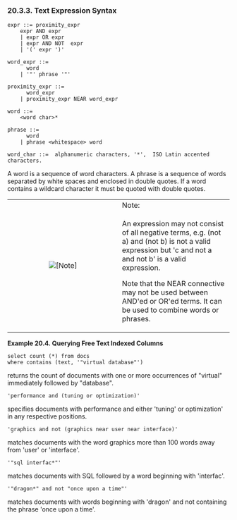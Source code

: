 <div>

<div>

<div>

<div>

### 20.3.3. Text Expression Syntax

</div>

</div>

</div>

``` programlisting
expr ::= proximity_expr
    expr AND expr
    | expr OR expr
    | expr AND NOT  expr
    | '(' expr ')'

word_expr ::=
      word
    | '"' phrase '"'

proximity_expr ::=
      word_expr
    | proximity_expr NEAR word_expr

word ::=
    <word char>*

phrase ::=
      word
    | phrase <whitespace> word

word_char ::=  alphanumeric characters, '*',  ISO Latin accented characters.
```

A word is a sequence of word characters. A phrase is a sequence of words
separated by white spaces and enclosed in double quotes. If a word
contains a wildcard character it must be quoted with double quotes.

<div>

<table data-border="0" data-summary="Note: Note:">
<colgroup>
<col style="width: 50%" />
<col style="width: 50%" />
</colgroup>
<tbody>
<tr class="odd">
<td rowspan="2" style="text-align: center;" data-valign="top"
width="25"><img src="images/note.png" alt="[Note]" /></td>
<td style="text-align: left;">Note:</td>
</tr>
<tr class="even">
<td style="text-align: left;" data-valign="top"><p>An expression may not
consist of all negative terms, e.g. (not a) and (not b) is not a valid
expression but 'c and not a and not b' is a valid expression.</p>
<p>Note that the NEAR connective may not be used between AND'ed or OR'ed
terms. It can be used to combine words or phrases.</p></td>
</tr>
</tbody>
</table>

</div>

<div>

**Example 20.4. Querying Free Text Indexed Columns**

<div>

``` programlisting
select count (*) from docs
where contains (text, '"virtual database"')
```

returns the count of documents with one or more occurrences of "virtual"
immediately followed by "database".

``` programlisting
'performance and (tuning or optimization)'
```

specifies documents with performance and either 'tuning' or
optimization' in any respective positions.

``` programlisting
'graphics and not (graphics near user near interface)'
```

matches documents with the word graphics more than 100 words away from
'user' or 'interface'.

``` programlisting
'"sql interfac*"'
```

matches documents with SQL followed by a word beginning with 'interfac'.

``` programlisting
'"dragon*" and not "once upon a time"'
```

matches documents with words beginning with 'dragon' and not containing
the phrase 'once upon a time'.

</div>

</div>

  

</div>
